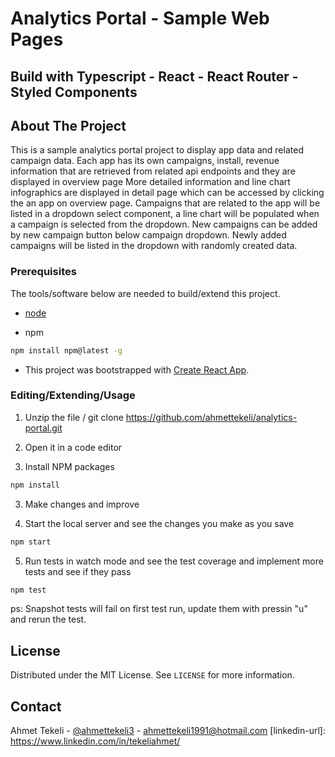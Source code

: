 # Analytics Portal - Sample Web Pages

## Build with Typescript - React - React Router - Styled Components

## About The Project

This is a sample analytics portal project to display app data and related campaign data. Each app has its own campaigns, install, revenue information that are retrieved from related api endpoints and they are displayed in overview page More detailed information and line chart infographics are displayed in detail page which can be accessed by clicking the an app on overview page. Campaigns that are related to the app will be listed in a dropdown select component, a line chart will be populated when a campaign is selected from the dropdown. New campaigns can be added by new campaign button below campaign dropdown. Newly added campaigns will be listed in the dropdown with randomly created data.

### Prerequisites

The tools/software below are needed to build/extend this project.

- [node](https://nodejs.org/en/)

- npm

```sh
npm install npm@latest -g
```

- This project was bootstrapped with [Create React App](https://github.com/facebook/create-react-app).

### Editing/Extending/Usage

1. Unzip the file / git clone https://github.com/ahmettekeli/analytics-portal.git

2. Open it in a code editor

3. Install NPM packages

```sh
npm install
```

3. Make changes and improve

4. Start the local server and see the changes you make as you save

```sh
npm start
```

5. Run tests in watch mode and see the test coverage and implement more tests and see if they pass

```sh
npm test
```

ps: Snapshot tests will fail on first test run, update them with pressin "u" and rerun the test.

## License

Distributed under the MIT License. See `LICENSE` for more information.

## Contact

Ahmet Tekeli - [@ahmettekeli3](https://twitter.com/ahmettekeli3) - ahmettekeli1991@hotmail.com
[linkedin-url]: https://www.linkedin.com/in/tekeliahmet/
